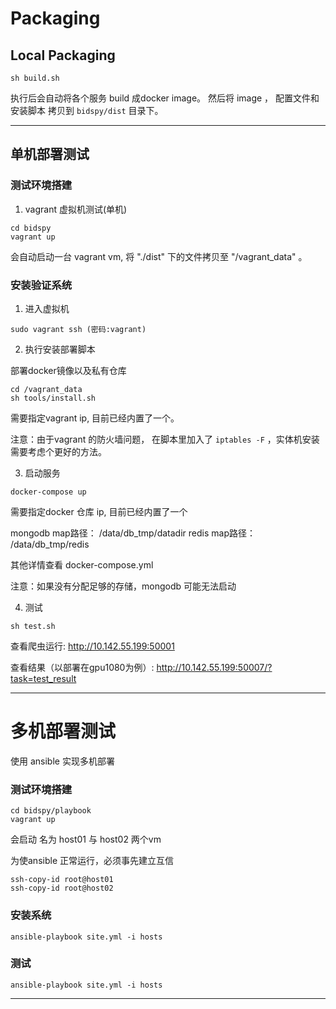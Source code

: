 # Packaging

## Local Packaging

```
sh build.sh
```

执行后会自动将各个服务 build 成docker image。 然后将 image ， 配置文件和安装脚本 拷贝到 `bidspy/dist` 目录下。

---

## 单机部署测试


### 测试环境搭建


1. vagrant 虚拟机测试\(单机\)

```
cd bidspy
vagrant up
```

会自动启动一台 vagrant vm, 将 "./dist" 下的文件拷贝至 "/vagrant_data" 。


### 安装验证系统

1. 进入虚拟机

```
sudo vagrant ssh (密码:vagrant)
```

2. 执行安装部署脚本

部署docker镜像以及私有仓库

```
cd /vagrant_data
sh tools/install.sh
```

需要指定vagrant ip, 目前已经内置了一个。

注意：由于vagrant 的防火墙问题， 在脚本里加入了 `iptables -F` ，实体机安装需要考虑个更好的方法。

3. 启动服务

```
docker-compose up
```

需要指定docker 仓库 ip, 目前已经内置了一个

mongodb map路径： /data/db_tmp/datadir
redis map路径： /data/db_tmp/redis

其他详情查看 docker-compose.yml

注意：如果没有分配足够的存储，mongodb 可能无法启动


4. 测试

```
sh test.sh
```

查看爬虫运行:
http://10.142.55.199:50001

查看结果（以部署在gpu1080为例）:
http://10.142.55.199:50007/?task=test_result

-------------

# 多机部署测试

使用 ansible 实现多机部署

### 测试环境搭建

```
cd bidspy/playbook
vagrant up
```

会启动 名为 host01 与 host02 两个vm

为使ansible 正常运行，必须事先建立互信

```
ssh-copy-id root@host01
ssh-copy-id root@host02
```

### 安装系统

```
ansible-playbook site.yml -i hosts
```

### 测试

```
ansible-playbook site.yml -i hosts
```



---
